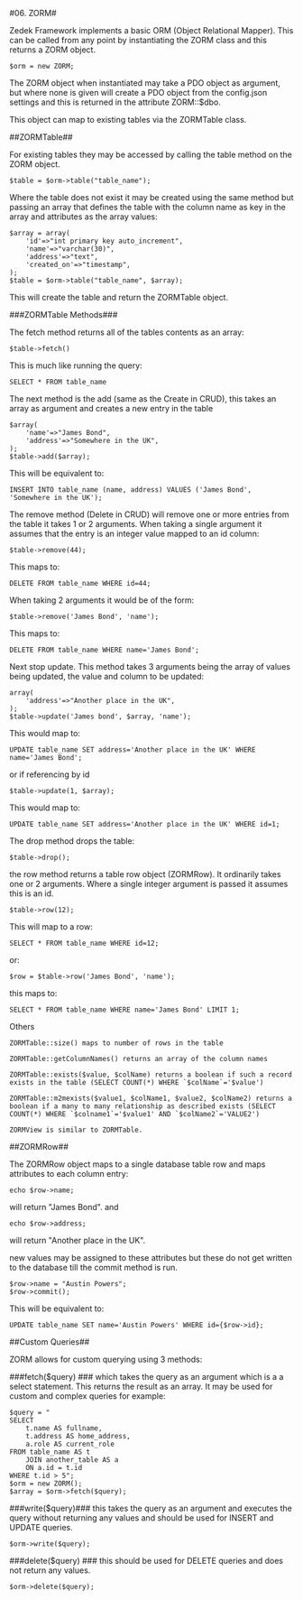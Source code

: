 #06. ZORM#

Zedek Framework implements a basic ORM (Object Relational Mapper). This can be called from any point by instantiating the ZORM class and this returns a ZORM object.

    $orm = new ZORM;

The ZORM object when instantiated may take a PDO object as argument, but where none is given will create a PDO object from the config.json settings and this is returned in the attribute ZORM::$dbo.

This object can map to existing tables via the ZORMTable class.

##ZORMTable##

For existing tables they may be accessed by calling the table method on the ZORM object.

    $table = $orm->table("table_name");

Where the table does not exist it may be created using the same method but passing an array that defines the table with the column name as key in the array and attributes as the array values:

    $array = array(
        'id'=>"int primary key auto_increment", 
        'name'=>"varchar(30)", 
        'address'=>"text", 
        'created_on'=>"timestamp", 
    );
    $table = $orm->table("table_name", $array);

This will create the table and return the ZORMTable object.

###ZORMTable Methods###

The fetch method returns all of the tables contents as an array:

    $table->fetch()

This is much like running the query:

    SELECT * FROM table_name

The next method is the add (same as the Create in CRUD), this takes an array as argument and creates a new entry in the table

    $array(
        'name'=>"James Bond", 
        'address'=>"Somewhere in the UK", 
    );
    $table->add($array); 

This will be equivalent to:

    INSERT INTO table_name (name, address) VALUES ('James Bond', 'Somewhere in the UK');

The remove method (Delete in CRUD) will remove one or more entries from the table it takes 1 or 2 arguments. When taking a single argument it assumes that the entry is an integer value mapped to an id column:

    $table->remove(44);

This maps to:

    DELETE FROM table_name WHERE id=44;

When taking 2 arguments it would be of the form:

    $table->remove('James Bond', 'name');

This maps to:

    DELETE FROM table_name WHERE name='James Bond';

Next stop update. This method takes 3 arguments being the array of values being updated, the value and column to be updated:

    array(
        'address'=>"Another place in the UK", 
    );
    $table->update('James bond', $array, 'name');

This would map to:

    UPDATE table_name SET address='Another place in the UK' WHERE name='James Bond';

or if referencing by id

    $table->update(1, $array);

This would map to:

    UPDATE table_name SET address='Another place in the UK' WHERE id=1;


The drop method drops the table:

    $table->drop();
the row method returns a table row object (ZORMRow). It ordinarily takes one or 2 arguments. Where a single integer argument is passed it assumes this is an id.

    $table->row(12);

This will map to a row:

    SELECT * FROM table_name WHERE id=12;
or:

    $row = $table->row('James Bond', 'name');
this maps to:

    SELECT * FROM table_name WHERE name='James Bond' LIMIT 1;
Others

    ZORMTable::size() maps to number of rows in the table

    ZORMTable::getColumnNames() returns an array of the column names
    
    ZORMTable::exists($value, $colName) returns a boolean if such a record exists in the table (SELECT COUNT(*) WHERE `$colName`='$value')
    
    ZORMTable::m2mexists($value1, $colName1, $value2, $colName2) returns a boolean if a many to many relationship as described exists (SELECT COUNT(*) WHERE `$colname1`='$value1' AND `$colName2`='VALUE2')
    
    ZORMView is similar to ZORMTable.
   

##ZORMRow##

The ZORMRow object maps to a single database table row and maps attributes to each column entry:

    echo $row->name;

will return "James Bond". and

    echo $row->address;

will return "Another place in the UK".

new values may be assigned to these attributes but these do not get written to the database till the commit method is run.

    $row->name = "Austin Powers";
    $row->commit();

This will be equivalent to:

    UPDATE table_name SET name='Austin Powers' WHERE id={$row->id};


##Custom Queries##

ZORM allows for custom querying using 3 methods:

###fetch($query) ###
which takes the query as an argument which is a a select statement. This returns the result as an array. It may be used for custom and complex queries for example:

    $query = "
    SELECT 
        t.name AS fullname, 
        t.address AS home_address, 
        a.role AS current_role 
    FROM table_name AS t 
        JOIN another_table AS a 
        ON a.id = t.id 
    WHERE t.id > 5";
    $orm = new ZORM();
    $array = $orm->fetch($query);

###write($query)### 
this takes the query as an argument and executes the query without returning any values and should be used for INSERT and UPDATE queries.
     
    $orm->write($query);

###delete($query) ###
this should be used for DELETE queries and does not return any values.
    
    $orm->delete($query);

